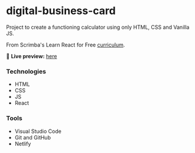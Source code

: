 # digital-business-card

Project to create a functioning calculator using only HTML, CSS and Vanilla JS.

From Scrimba's Learn React for Free [curriculum]([https://www.theodinproject.com/lessons/foundations-calculator](https://scrimba.com/scrim/co16845f1bdcea2507e0acf3e)).

🔗 **Live preview:** [here](https://keen-chebakia-0afdd6.netlify.app/)

### Technologies

* HTML
* CSS
* JS
* React

### Tools

* Visual Studio Code
* Git and GitHub
* Netlify
